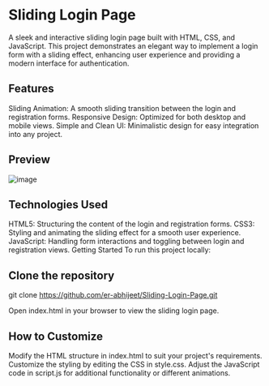 # **Sliding Login Page**

A sleek and interactive sliding login page built with HTML, CSS, and JavaScript. This project demonstrates an elegant way to implement a login form with a sliding effect, enhancing user experience and providing a modern interface for authentication.

## **Features**
Sliding Animation: A smooth sliding transition between the login and registration forms.
Responsive Design: Optimized for both desktop and mobile views.
Simple and Clean UI: Minimalistic design for easy integration into any project.


## **Preview**
![image](https://github.com/user-attachments/assets/68373974-51e9-4414-80c1-5ec3ecd09454)


## **Technologies Used**
HTML5: Structuring the content of the login and registration forms.
CSS3: Styling and animating the sliding effect for a smooth user experience.
JavaScript: Handling form interactions and toggling between login and registration views.
Getting Started
To run this project locally:

## **Clone the repository**
git clone https://github.com/er-abhijeet/Sliding-Login-Page.git

Open index.html in your browser to view the sliding login page.

## **How to Customize**
Modify the HTML structure in index.html to suit your project's requirements.
Customize the styling by editing the CSS in style.css.
Adjust the JavaScript code in script.js for additional functionality or different animations.
